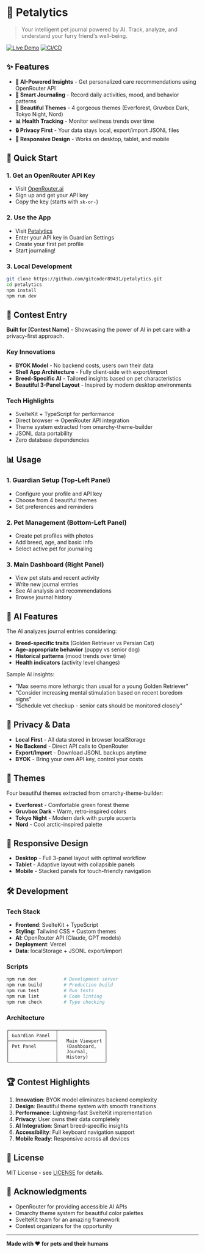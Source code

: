 # 🐾 Petalytics

> Your intelligent pet journal powered by AI. Track, analyze, and understand your furry friend's well-being.

[![Live Demo](https://img.shields.io/badge/Live%20Demo-petalytics.vercel.app-blue)](https://petalytics.vercel.app)
[![CI/CD](https://github.com/gitcoder89431/petalytics/workflows/CI/badge.svg)](https://github.com/gitcoder89431/petalytics/actions)

## ✨ Features

- **🤖 AI-Powered Insights** - Get personalized care recommendations using OpenRouter API
- **📝 Smart Journaling** - Record daily activities, mood, and behavior patterns
- **🎨 Beautiful Themes** - 4 gorgeous themes (Everforest, Gruvbox Dark, Tokyo Night, Nord)
- **📊 Health Tracking** - Monitor wellness trends over time
- **🔒 Privacy First** - Your data stays local, export/import JSONL files
- **📱 Responsive Design** - Works on desktop, tablet, and mobile

## 🚀 Quick Start

### 1. Get an OpenRouter API Key

- Visit [OpenRouter.ai](https://openrouter.ai)
- Sign up and get your API key
- Copy the key (starts with `sk-or-`)

### 2. Use the App

- Visit [Petalytics](https://petalytics.vercel.app)
- Enter your API key in Guardian Settings
- Create your first pet profile
- Start journaling!

### 3. Local Development

```bash
git clone https://github.com/gitcoder89431/petalytics.git
cd petalytics
npm install
npm run dev
```

## 🎯 Contest Entry

**Built for [Contest Name]** - Showcasing the power of AI in pet care with a privacy-first approach.

### Key Innovations

- **BYOK Model** - No backend costs, users own their data
- **Shell App Architecture** - Fully client-side with export/import
- **Breed-Specific AI** - Tailored insights based on pet characteristics
- **Beautiful 3-Panel Layout** - Inspired by modern desktop environments

### Tech Highlights

- SvelteKit + TypeScript for performance
- Direct browser → OpenRouter API integration
- Theme system extracted from omarchy-theme-builder
- JSONL data portability
- Zero database dependencies

## 📊 Usage

### 1. Guardian Setup (Top-Left Panel)

- Configure your profile and API key
- Choose from 4 beautiful themes
- Set preferences and reminders

### 2. Pet Management (Bottom-Left Panel)

- Create pet profiles with photos
- Add breed, age, and basic info
- Select active pet for journaling

### 3. Main Dashboard (Right Panel)

- View pet stats and recent activity
- Write new journal entries
- See AI analysis and recommendations
- Browse journal history

## 🤖 AI Features

The AI analyzes journal entries considering:

- **Breed-specific traits** (Golden Retriever vs Persian Cat)
- **Age-appropriate behavior** (puppy vs senior dog)
- **Historical patterns** (mood trends over time)
- **Health indicators** (activity level changes)

Sample AI insights:

- "Max seems more lethargic than usual for a young Golden Retriever"
- "Consider increasing mental stimulation based on recent boredom signs"
- "Schedule vet checkup - senior cats should be monitored closely"

## 🔐 Privacy & Data

- **Local First** - All data stored in browser localStorage
- **No Backend** - Direct API calls to OpenRouter
- **Export/Import** - Download JSONL backups anytime
- **BYOK** - Bring your own API key, control your costs

## 🎨 Themes

Four beautiful themes extracted from omarchy-theme-builder:

- **Everforest** - Comfortable green forest theme
- **Gruvbox Dark** - Warm, retro-inspired colors
- **Tokyo Night** - Modern dark with purple accents
- **Nord** - Cool arctic-inspired palette

## 📱 Responsive Design

- **Desktop** - Full 3-panel layout with optimal workflow
- **Tablet** - Adaptive layout with collapsible panels
- **Mobile** - Stacked panels for touch-friendly navigation

## 🛠️ Development

### Tech Stack

- **Frontend**: SvelteKit + TypeScript
- **Styling**: Tailwind CSS + Custom themes
- **AI**: OpenRouter API (Claude, GPT models)
- **Deployment**: Vercel
- **Data**: localStorage + JSONL export/import

### Scripts

```bash
npm run dev          # Development server
npm run build        # Production build
npm run test         # Run tests
npm run lint         # Code linting
npm run check        # Type checking
```

### Architecture

```
┌─────────────────┬─────────────────┐
│ Guardian Panel  │                 │
├─────────────────┤   Main Viewport │
│ Pet Panel       │   (Dashboard,   │
│                 │   Journal,      │
│                 │   History)      │
└─────────────────┴─────────────────┘
```

## 🏆 Contest Highlights

1. **Innovation**: BYOK model eliminates backend complexity
2. **Design**: Beautiful theme system with smooth transitions
3. **Performance**: Lightning-fast SvelteKit implementation
4. **Privacy**: User owns their data completely
5. **AI Integration**: Smart breed-specific insights
6. **Accessibility**: Full keyboard navigation support
7. **Mobile Ready**: Responsive across all devices

## 📄 License

MIT License - see [LICENSE](LICENSE) for details.

## 🙏 Acknowledgments

- OpenRouter for providing accessible AI APIs
- Omarchy theme system for beautiful color palettes
- SvelteKit team for an amazing framework
- Contest organizers for the opportunity

---

**Made with ❤️ for pets and their humans**
